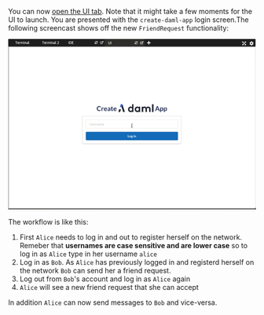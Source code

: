 You can now [open the UI
tab](https://[[HOST_SUBDOMAIN]]-3000-[[KATACODA_HOST]].environments.katacoda.com). Note that it
might take a few moments for the UI to launch. You are presented with the `create-daml-app` login
screen.The following screencast shows off the new `FriendRequest` functionality:

![screencast](assets/friend_request.gif)

The workflow is like this:
1. First `Alice` needs to log in and out to register herself on the network. Remeber that **usernames are case sensitive and are lower case** so to log in as `Alice` type in her username `alice`
2. Log in as `Bob`. As `Alice` has previously logged in and registerd herself on the network `Bob` can send her a friend request.
3. Log out from `Bob`'s account and log in as `Alice` again
4. `Alice` will see a new friend request that she can accept

In addition `Alice` can now send messages to `Bob` and vice-versa.
